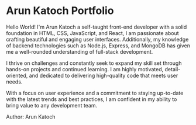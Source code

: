 # Arun Katoch Portfolio

Hello World! I'm Arun Katoch a self-taught front-end developer with a solid foundation in HTML, CSS, JavaScript, and React, I am passionate about crafting beautiful and engaging user interfaces. Additionally, my knowledge of backend technologies such as Node.js, Express, and MongoDB has given me a well-rounded understanding of full-stack development.

I thrive on challenges and constantly seek to expand my skill set through hands-on projects and continued learning. I am highly motivated, detail-oriented, and dedicated to delivering high-quality code that meets user needs.

With a focus on user experience and a commitment to staying up-to-date with the latest trends and best practices, I am confident in my ability to bring value to any development team.


Author: Arun Katoch
